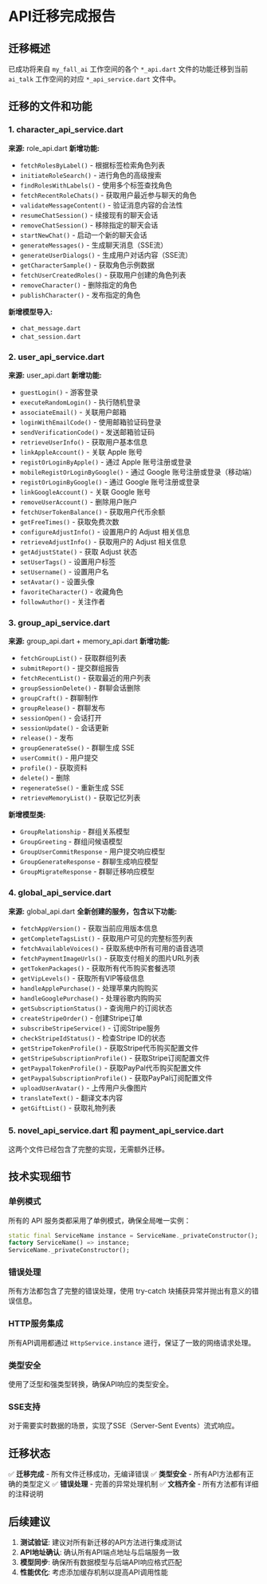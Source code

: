 # API迁移完成报告

## 迁移概述

已成功将来自 `my_fall_ai` 工作空间的各个 `*_api.dart` 文件的功能迁移到当前 `ai_talk` 工作空间的对应 `*_api_service.dart` 文件中。

## 迁移的文件和功能

### 1. character_api_service.dart
**来源:** role_api.dart
**新增功能:**
- `fetchRolesByLabel()` - 根据标签检索角色列表
- `initiateRoleSearch()` - 进行角色的高级搜索
- `findRolesWithLabels()` - 使用多个标签查找角色
- `fetchRecentRoleChats()` - 获取用户最近参与聊天的角色
- `validateMessageContent()` - 验证消息内容的合法性
- `resumeChatSession()` - 续接现有的聊天会话
- `removeChatSession()` - 移除指定的聊天会话
- `startNewChat()` - 启动一个新的聊天会话
- `generateMessages()` - 生成聊天消息（SSE流）
- `generateUserDialogs()` - 生成用户对话内容（SSE流）
- `getCharacterSample()` - 获取角色示例数据
- `fetchUserCreatedRoles()` - 获取用户创建的角色列表
- `removeCharacter()` - 删除指定的角色
- `publishCharacter()` - 发布指定的角色

**新增模型导入:**
- `chat_message.dart`
- `chat_session.dart`

### 2. user_api_service.dart
**来源:** user_api.dart
**新增功能:**
- `guestLogin()` - 游客登录
- `executeRandomLogin()` - 执行随机登录
- `associateEmail()` - 关联用户邮箱
- `loginWithEmailCode()` - 使用邮箱验证码登录
- `sendVerificationCode()` - 发送邮箱验证码
- `retrieveUserInfo()` - 获取用户基本信息
- `linkAppleAccount()` - 关联 Apple 账号
- `registOrLoginByApple()` - 通过 Apple 账号注册或登录
- `mobileRegistOrLoginByGoogle()` - 通过 Google 账号注册或登录（移动端）
- `registOrLoginByGoogle()` - 通过 Google 账号注册或登录
- `linkGoogleAccount()` - 关联 Google 账号
- `removeUserAccount()` - 删除用户账户
- `fetchUserTokenBalance()` - 获取用户代币余额
- `getFreeTimes()` - 获取免费次数
- `configureAdjustInfo()` - 设置用户的 Adjust 相关信息
- `retrieveAdjustInfo()` - 获取用户的 Adjust 相关信息
- `getAdjustState()` - 获取 Adjust 状态
- `setUserTags()` - 设置用户标签
- `setUsername()` - 设置用户名
- `setAvatar()` - 设置头像
- `favoriteCharacter()` - 收藏角色
- `followAuthor()` - 关注作者

### 3. group_api_service.dart
**来源:** group_api.dart + memory_api.dart
**新增功能:**
- `fetchGroupList()` - 获取群组列表
- `submitReport()` - 提交群组报告
- `fetchRecentList()` - 获取最近的用户列表
- `groupSessionDelete()` - 群聊会话删除
- `groupCraft()` - 群聊制作
- `groupRelease()` - 群聊发布
- `sessionOpen()` - 会话打开
- `sessionUpdate()` - 会话更新
- `release()` - 发布
- `groupGenerateSse()` - 群聊生成 SSE
- `userCommit()` - 用户提交
- `profile()` - 获取资料
- `delete()` - 删除
- `regenerateSse()` - 重新生成 SSE
- `retrieveMemoryList()` - 获取记忆列表

**新增模型类:**
- `GroupRelationship` - 群组关系模型
- `GroupGreeting` - 群组问候语模型
- `GroupUserCommitResponse` - 用户提交响应模型
- `GroupGenerateResponse` - 群聊生成响应模型
- `GroupMigrateResponse` - 群聊迁移响应模型

### 4. global_api_service.dart
**来源:** global_api.dart
**全新创建的服务，包含以下功能:**
- `fetchAppVersion()` - 获取当前应用版本信息
- `getCompleteTagsList()` - 获取用户可见的完整标签列表
- `fetchAvailableVoices()` - 获取系统中所有可用的语音选项
- `fetchPaymentImageUrls()` - 获取支付相关的图片URL列表
- `getTokenPackages()` - 获取所有代币购买套餐选项
- `getVipLevels()` - 获取所有VIP等级信息
- `handleApplePurchase()` - 处理苹果内购购买
- `handleGooglePurchase()` - 处理谷歌内购购买
- `getSubscriptionStatus()` - 查询用户的订阅状态
- `createStripeOrder()` - 创建Stripe订单
- `subscribeStripeService()` - 订阅Stripe服务
- `checkStripeIdStatus()` - 检查Stripe ID的状态
- `getStripeTokenProfile()` - 获取Stripe代币购买配置文件
- `getStripeSubscriptionProfile()` - 获取Stripe订阅配置文件
- `getPaypalTokenProfile()` - 获取PayPal代币购买配置文件
- `getPaypalSubscriptionProfile()` - 获取PayPal订阅配置文件
- `uploadUserAvatar()` - 上传用户头像图片
- `translateText()` - 翻译文本内容
- `getGiftList()` - 获取礼物列表

### 5. novel_api_service.dart 和 payment_api_service.dart
这两个文件已经包含了完整的实现，无需额外迁移。

## 技术实现细节

### 单例模式
所有的 API 服务类都采用了单例模式，确保全局唯一实例：
```dart
static final ServiceName instance = ServiceName._privateConstructor();
factory ServiceName() => instance;
ServiceName._privateConstructor();
```

### 错误处理
所有方法都包含了完整的错误处理，使用 try-catch 块捕获异常并抛出有意义的错误信息。

### HTTP服务集成
所有API调用都通过 `HttpService.instance` 进行，保证了一致的网络请求处理。

### 类型安全
使用了泛型和强类型转换，确保API响应的类型安全。

### SSE支持
对于需要实时数据的场景，实现了SSE（Server-Sent Events）流式响应。

## 迁移状态

✅ **迁移完成** - 所有文件迁移成功，无编译错误
✅ **类型安全** - 所有API方法都有正确的类型定义
✅ **错误处理** - 完善的异常处理机制
✅ **文档齐全** - 所有方法都有详细的注释说明

## 后续建议

1. **测试验证**: 建议对所有新迁移的API方法进行集成测试
2. **API地址确认**: 确认所有API端点地址与后端服务一致
3. **模型同步**: 确保所有数据模型与后端API响应格式匹配
4. **性能优化**: 考虑添加缓存机制以提高API调用性能
